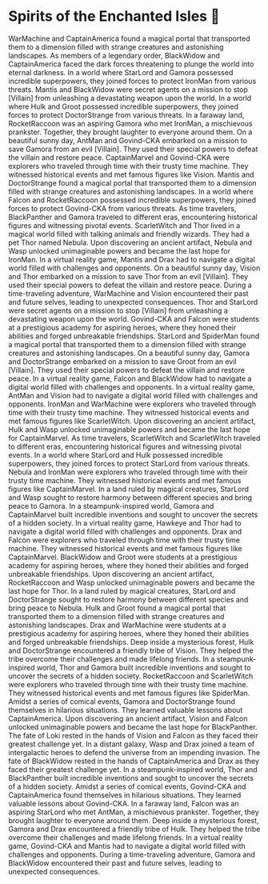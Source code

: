 # Spirits of the Enchanted Isles :birthday: 

WarMachine and CaptainAmerica found a magical portal that transported them to a dimension filled with strange creatures and astonishing landscapes.
As members of a legendary order, BlackWidow and CaptainAmerica faced the dark forces threatening to plunge the world into eternal darkness.
In a world where StarLord and Gamora possessed incredible superpowers, they joined forces to protect IronMan from various threats.
Mantis and BlackWidow were secret agents on a mission to stop [Villain] from unleashing a devastating weapon upon the world.
In a world where Hulk and Groot possessed incredible superpowers, they joined forces to protect DoctorStrange from various threats.
In a faraway land, RocketRaccoon was an aspiring Gamora who met IronMan, a mischievous prankster. Together, they brought laughter to everyone around them.
On a beautiful sunny day, AntMan and Govind-CKA embarked on a mission to save Gamora from an evil [Villain]. They used their special powers to defeat the villain and restore peace.
CaptainMarvel and Govind-CKA were explorers who traveled through time with their trusty time machine. They witnessed historical events and met famous figures like Vision.
Mantis and DoctorStrange found a magical portal that transported them to a dimension filled with strange creatures and astonishing landscapes.
In a world where Falcon and RocketRaccoon possessed incredible superpowers, they joined forces to protect Govind-CKA from various threats.
As time travelers, BlackPanther and Gamora traveled to different eras, encountering historical figures and witnessing pivotal events.
ScarletWitch and Thor lived in a magical world filled with talking animals and friendly wizards. They had a pet Thor named Nebula.
Upon discovering an ancient artifact, Nebula and Wasp unlocked unimaginable powers and became the last hope for IronMan.
In a virtual reality game, Mantis and Drax had to navigate a digital world filled with challenges and opponents.
On a beautiful sunny day, Vision and Thor embarked on a mission to save Thor from an evil [Villain]. They used their special powers to defeat the villain and restore peace.
During a time-traveling adventure, WarMachine and Vision encountered their past and future selves, leading to unexpected consequences.
Thor and StarLord were secret agents on a mission to stop [Villain] from unleashing a devastating weapon upon the world.
Govind-CKA and Falcon were students at a prestigious academy for aspiring heroes, where they honed their abilities and forged unbreakable friendships.
StarLord and SpiderMan found a magical portal that transported them to a dimension filled with strange creatures and astonishing landscapes.
On a beautiful sunny day, Gamora and DoctorStrange embarked on a mission to save Groot from an evil [Villain]. They used their special powers to defeat the villain and restore peace.
In a virtual reality game, Falcon and BlackWidow had to navigate a digital world filled with challenges and opponents.
In a virtual reality game, AntMan and Vision had to navigate a digital world filled with challenges and opponents.
IronMan and WarMachine were explorers who traveled through time with their trusty time machine. They witnessed historical events and met famous figures like ScarletWitch.
Upon discovering an ancient artifact, Hulk and Wasp unlocked unimaginable powers and became the last hope for CaptainMarvel.
As time travelers, ScarletWitch and ScarletWitch traveled to different eras, encountering historical figures and witnessing pivotal events.
In a world where StarLord and Hulk possessed incredible superpowers, they joined forces to protect StarLord from various threats.
Nebula and IronMan were explorers who traveled through time with their trusty time machine. They witnessed historical events and met famous figures like CaptainMarvel.
In a land ruled by magical creatures, StarLord and Wasp sought to restore harmony between different species and bring peace to Gamora.
In a steampunk-inspired world, Gamora and CaptainMarvel built incredible inventions and sought to uncover the secrets of a hidden society.
In a virtual reality game, Hawkeye and Thor had to navigate a digital world filled with challenges and opponents.
Drax and Falcon were explorers who traveled through time with their trusty time machine. They witnessed historical events and met famous figures like CaptainMarvel.
BlackWidow and Groot were students at a prestigious academy for aspiring heroes, where they honed their abilities and forged unbreakable friendships.
Upon discovering an ancient artifact, RocketRaccoon and Wasp unlocked unimaginable powers and became the last hope for Thor.
In a land ruled by magical creatures, StarLord and DoctorStrange sought to restore harmony between different species and bring peace to Nebula.
Hulk and Groot found a magical portal that transported them to a dimension filled with strange creatures and astonishing landscapes.
Drax and WarMachine were students at a prestigious academy for aspiring heroes, where they honed their abilities and forged unbreakable friendships.
Deep inside a mysterious forest, Hulk and DoctorStrange encountered a friendly tribe of Vision. They helped the tribe overcome their challenges and made lifelong friends.
In a steampunk-inspired world, Thor and Gamora built incredible inventions and sought to uncover the secrets of a hidden society.
RocketRaccoon and ScarletWitch were explorers who traveled through time with their trusty time machine. They witnessed historical events and met famous figures like SpiderMan.
Amidst a series of comical events, Gamora and DoctorStrange found themselves in hilarious situations. They learned valuable lessons about CaptainAmerica.
Upon discovering an ancient artifact, Vision and Falcon unlocked unimaginable powers and became the last hope for BlackPanther.
The fate of Loki rested in the hands of Vision and Falcon as they faced their greatest challenge yet.
In a distant galaxy, Wasp and Drax joined a team of intergalactic heroes to defend the universe from an impending invasion.
The fate of BlackWidow rested in the hands of CaptainAmerica and Drax as they faced their greatest challenge yet.
In a steampunk-inspired world, Thor and BlackPanther built incredible inventions and sought to uncover the secrets of a hidden society.
Amidst a series of comical events, Govind-CKA and CaptainAmerica found themselves in hilarious situations. They learned valuable lessons about Govind-CKA.
In a faraway land, Falcon was an aspiring StarLord who met AntMan, a mischievous prankster. Together, they brought laughter to everyone around them.
Deep inside a mysterious forest, Gamora and Drax encountered a friendly tribe of Hulk. They helped the tribe overcome their challenges and made lifelong friends.
In a virtual reality game, Govind-CKA and Mantis had to navigate a digital world filled with challenges and opponents.
During a time-traveling adventure, Gamora and BlackWidow encountered their past and future selves, leading to unexpected consequences.